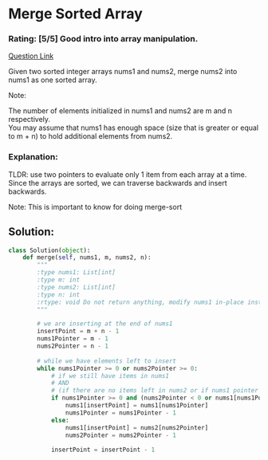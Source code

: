 # Merge Sorted Array  

### Rating: [5/5] Good intro into array manipulation. 

[Question Link](https://leetcode.com/problems/merge-sorted-array/)  

Given two sorted integer arrays nums1 and nums2, merge nums2 into nums1 as one sorted array.  

Note:  

The number of elements initialized in nums1 and nums2 are m and n respectively.  
You may assume that nums1 has enough space (size that is greater or equal to m + n) to hold additional elements from nums2.  

### Explanation:
TLDR: use two pointers to evaluate only 1 item from each array at a time. Since the arrays are sorted, we can traverse backwards and insert backwards.

Note: This is important to know for doing merge-sort

## Solution:
```Python
class Solution(object):
    def merge(self, nums1, m, nums2, n):
        """
        :type nums1: List[int]
        :type m: int
        :type nums2: List[int]
        :type n: int
        :rtype: void Do not return anything, modify nums1 in-place instead.
        """

        # we are inserting at the end of nums1
        insertPoint = m + n - 1
        nums1Pointer = m - 1
        nums2Pointer = n - 1
        
        # while we have elements left to insert
        while nums1Pointer >= 0 or nums2Pointer >= 0:
            # if we still have items in nums1
            # AND
            # (if there are no items left in nums2 or if nums1 pointer has a larger value)
            if nums1Pointer >= 0 and (nums2Pointer < 0 or nums1[nums1Pointer] > nums2[nums2Pointer]):
                nums1[insertPoint] = nums1[nums1Pointer]
                nums1Pointer = nums1Pointer - 1
            else:
                nums1[insertPoint] = nums2[nums2Pointer]
                nums2Pointer = nums2Pointer - 1
            
            insertPoint = insertPoint - 1
```